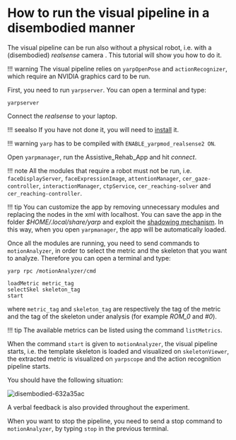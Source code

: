 # How to run the visual pipeline in a disembodied manner

The visual pipeline can be run also without a physical robot, i.e. with a (disembodied) _realsense_ camera .
This tutorial will show you how to do it.

!!! warning
    The visual pipeline relies on `yarpOpenPose` and `actionRecognizer`, which require an NVIDIA graphics card to be run.

First, you need to run `yarpserver`. You can open a terminal and type:

```
yarpserver
```

Connect the _realsense_ to your laptop.

!!! seealso
    If you have not done it, you will need to [install](https://github.com/IntelRealSense/librealsense) it.

!!! warning
    `yarp` has to be compiled with `ENABLE_yarpmod_realsense2 ON`.

Open `yarpmanager`, run the Assistive_Rehab_App and hit _connect_.

!!! note
    All the modules that require a robot must not be run, i.e. `faceDisplayServer`, `faceExpressionImage`, `attentionManager`, `cer_gaze-controller`, `interactionManager`, `ctpService`, `cer_reaching-solver` and `cer_reaching-controller`.

!!! tip
    You can customize the app by removing unnecessary modules and replacing the nodes in the xml with localhost. You can save the app in the folder _$HOME/.local/share/yarp_ and exploit the [shadowing mechanism](http://www.yarp.it/yarp_data_dirs.html). In this way, when you open `yarpmanager`, the app will be automatically loaded.

Once all the modules are running, you need to send commands to `motionAnalyzer`, in order to select the metric and the skeleton that you want to analyze.
Therefore you can open a terminal and type:

```
yarp rpc /motionAnalyzer/cmd

loadMetric metric_tag
selectSkel skeleton_tag
start

```

where `metric_tag` and `skeleton_tag` are respectively the tag of the metric and the tag of the skeleton under analysis (for example _ROM_0_ and _#0_).

!!! tip
    The available metrics can be listed using the command `listMetrics`.

When the command `start` is given to `motionAnalyzer`, the visual pipeline starts, i.e. the template skeleton is loaded and visualized on `skeletonViewer`, the extracted metric is visualized on `yarpscope` and the action recognition pipeline starts.

You should have the following situation:

![disembodied-632a35ac](https://user-images.githubusercontent.com/9716288/51750753-4d528800-20b3-11e9-8215-b0c5f63db9a3.png)

A verbal feedback is also provided throughout the experiment.

When you want to stop the pipeline, you need to send a stop command to `motionAnalyzer`, by typing `stop` in the previous terminal.
